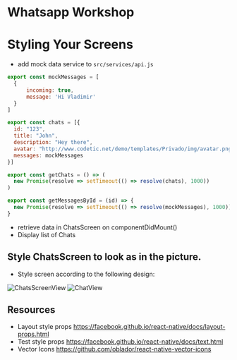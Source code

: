 # Whatsapp Workshop

# Styling Your Screens

- add mock data service to `src/services/api.js`

```javascript
export const mockMessages = [
  {
      incoming: true,
      message: 'Hi Vladimir'
  }
]

export const chats = [{
  id: "123",
  title: "John",
  description: "Hey there",
  avatar: "http://www.codetic.net/demo/templates/Privado/img/avatar.png",
  messages: mockMessages
}]

export const getChats = () => (
  new Promise(resolve => setTimeout(() => resolve(chats), 1000))
)

export const getMessagesById = (id) => {
  new Promise(resolve => setTimeout(() => resolve(mockMessages), 1000))
}
```

- retrieve data in ChatsScreen on componentDidMount()
- Display list of Chats

## Style ChatsScreen to look as in the picture.

- Style screen according to the following design:

![ChatsScreenView](https://s3-us-west-2.amazonaws.com/vladjs-presentations/ChatsScreen.png)
![ChatView](https://s3-us-west-2.amazonaws.com/vladjs-presentations/ChatView.png)


## Resources

- Layout style props https://facebook.github.io/react-native/docs/layout-props.html
- Test style props https://facebook.github.io/react-native/docs/text.html
- Vector Icons https://github.com/oblador/react-native-vector-icons

